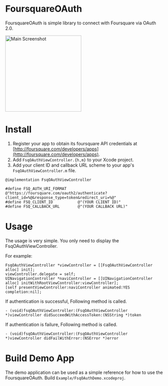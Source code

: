 FoursquareOAuth
===============

FoursquareOAuth is simple library to connect with Foursquare via OAuth 2.0.

<img alt="Main Screenshot" src="http://cdn-ak.f.st-hatena.com/images/fotolife/k/koogawa/20131104/20131104193114.png?1383561225" width="240px" style="width: 240px;" />

Install
=======

1. Register your app to obtain its foursquare API credentials at [http://foursquare.com/developers/apps](http://foursquare.com/developers/apps).
2. Add `FsqOAuthViewController.{h,m}` to your Xcode project.
3. Add your client ID and callback URL scheme to your app's `FsqOAuthViewController.m` file.

```
@implementation FsqOAuthViewController

#define FSQ_AUTH_URI_FORMAT     @"https://foursquare.com/oauth2/authenticate?client_id=%@&response_type=token&redirect_uri=%@"
#define FSQ_CLIENT_ID			@"(YOUR CLIENT ID)"
#define FSQ_CALLBACK_URL        @"(YOUR CALLBACK URL)"
```

Usage
=====

The usage is very simple. You only need to display the FsqOAuthViewController.

For example:
```
FsqOAuthViewController *viewController = [[FsqOAuthViewController alloc] init];
viewController.delegate = self;
UINavigationController *naviController = [[UINavigationController alloc] initWithRootViewController:viewController];
[self presentViewController:naviController animated:YES completion:nil];
```

If authentication is successful, Following method is called.

```
- (void)fsqOAuthViewController:(FsqOAuthViewController *)viewController didSucceedWithAccessToken:(NSString *)token
```

If authentication is failure, Following method is called.

```
- (void)fsqOAuthViewController:(FsqOAuthViewController *)viewController didFailWithError:(NSError *)error
```

Build Demo App
=============================

The demo application can be used as a simple reference for how to use the FoursquareOAuth. Build `Example/FsqOAuthDemo.xcodeproj`.
